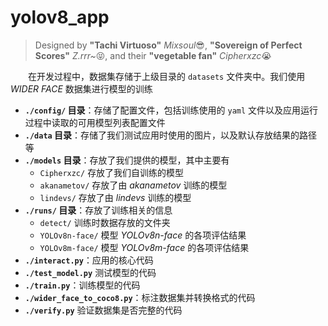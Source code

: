 # yolov8_app

> Designed by **"Tachi Virtuoso"** *Mixsoul*😎, **"Sovereign of Perfect Scores"** *Z.rrr~*😝, and their **"vegetable fan"** *Cipherxzc*😭

&emsp;&emsp;在开发过程中，数据集存储于上级目录的 `datasets` 文件夹中。我们使用 *WIDER FACE* 数据集进行模型的训练
- **`./config/` 目录**：存储了配置文件，包括训练使用的 `yaml` 文件以及应用运行过程中读取的可用模型列表配置文件
- **`./data` 目录**：存储了我们测试应用时使用的图片，以及默认存放结果的路径等
- **`./models` 目录**：存放了我们提供的模型，其中主要有
    - `Cipherxzc/` 存放了我们自训练的模型
    - `akanametov/` 存放了由 *akanametov* 训练的模型
    - `lindevs/` 存放了由 *lindevs* 训练的模型
- **`./runs/` 目录**：存放了训练相关的信息
    - `detect/` 训练时数据存放的文件夹
    - `YOLOv8n-face/` 模型 *YOLOv8n-face* 的各项评估结果
    - `YOLOv8m-face/` 模型 *YOLOv8m-face* 的各项评估结果
- **`./interact.py`**：应用的核心代码
- **`./test_model.py`** 测试模型的代码
- **`./train.py`**：训练模型的代码
- **`./wider_face_to_coco8.py`**：标注数据集并转换格式的代码
- **`./verify.py`** 验证数据集是否完整的代码